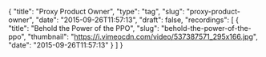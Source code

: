 {
  "title": "Proxy Product Owner",
  "type": "tag",
  "slug": "proxy-product-owner",
  "date": "2015-09-26T11:57:13",
  "draft": false,
  "recordings": [
    {
      "title": "Behold the Power of the PPO",
      "slug": "behold-the-power-of-the-ppo",
      "thumbnail": "https://i.vimeocdn.com/video/537387571_295x166.jpg",
      "date": "2015-09-26T11:57:13"
    }
  ]
}